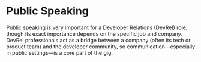 # Public Speaking
Public speaking is very important for a Developer Relations (DevRel) role, though its exact importance depends on the specific job and company. DevRel professionals act as a bridge between a company (often its tech or product team) and the developer community, so communication—especially in public settings—is a core part of the gig.
